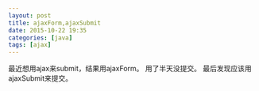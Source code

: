 ```yaml
---
layout: post
title: ajaxForm,ajaxSubmit
date: 2015-10-22 19:35
categories: [java]
tags: [ajax]
---
```

最近想用ajax来submit，结果用ajaxForm。
用了半天没提交。
最后发现应该用ajaxSubmit来提交。
